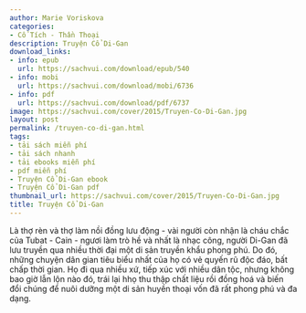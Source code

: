 ```yaml
---
author: Marie Voriskova
categories:
- Cổ Tích - Thần Thoại
description: Truyện Cổ Di-Gan
download_links:
- info: epub
  url: https://sachvui.com/download/epub/540
- info: mobi
  url: https://sachvui.com/download/mobi/6736
- info: pdf
  url: https://sachvui.com/download/pdf/6737
image: https://sachvui.com/cover/2015/Truyen-Co-Di-Gan.jpg
layout: post
permalink: /truyen-co-di-gan.html
tags:
- tải sách miễn phí
- tải sách nhanh
- tải ebooks miễn phí
- pdf miễn phí
- Truyện Cổ Di-Gan ebook
- Truyện Cổ Di-Gan pdf
thumbnail_url: https://sachvui.com/cover/2015/Truyen-Co-Di-Gan.jpg
title: Truyện Cổ Di-Gan
---
```


 <div class="item-desc text-justify"> <p>Là thợ rèn và thợ làm nồi đồng lưu động - vài người còn nhận là cháu chắc của Tubat - Cain - ngươi làm trò hề và nhất là nhạc công, người Di-Gan đã lưu truyền qua nhiều thời đại một di sản truyền khẩu phong phú. Do đó, những chuyện dân gian tiêu biểu nhất của họ có vẻ quyến rũ độc đáo, bất chấp thời gian. Họ đi qua nhiều xứ, tiếp xúc với nhiều dân tộc, nhưng không bao giờ lẫn lộn nào đó, trái lại hhọ thu thập chất liệu rồi đồng hoá và biến đổi chúng để nuôi dưỡng một di sản huyền thoại vốn đã rất phong phú và đa dạng.</p> </div>